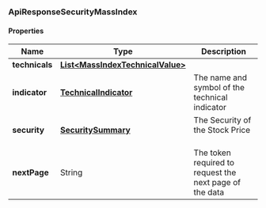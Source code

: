
[//]: # (CLASS:ApiResponseSecurityMassIndex)

[//]: # (KIND:object)

### ApiResponseSecurityMassIndex

#### Properties

[//]: # (START_DEFINITION)

Name | Type | Description
------------ | ------------- | -------------
**technicals** | [**List&lt;MassIndexTechnicalValue&gt;**](MassIndexTechnicalValue.md) |  &nbsp;
**indicator** | [**TechnicalIndicator**](TechnicalIndicator.md) | The name and symbol of the technical indicator &nbsp;
**security** | [**SecuritySummary**](SecuritySummary.md) | The Security of the Stock Price &nbsp;
**nextPage** | String | The token required to request the next page of the data &nbsp;

[//]: # (END_DEFINITION)


[//]: # (CONTAINED_CLASS:MassIndexTechnicalValue)


[//]: # (CONTAINED_CLASS:TechnicalIndicator)


[//]: # (CONTAINED_CLASS:SecuritySummary)





